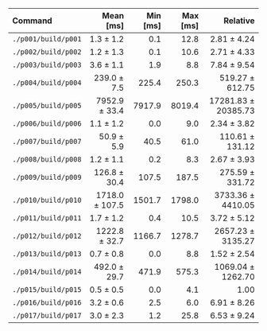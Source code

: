 | Command | Mean [ms] | Min [ms] | Max [ms] | Relative |
|:---|---:|---:|---:|---:|
| `./p001/build/p001` | 1.3 ± 1.2 | 0.1 | 12.8 | 2.81 ± 4.24 |
| `./p002/build/p002` | 1.2 ± 1.3 | 0.1 | 10.6 | 2.71 ± 4.33 |
| `./p003/build/p003` | 3.6 ± 1.1 | 1.9 | 8.8 | 7.84 ± 9.54 |
| `./p004/build/p004` | 239.0 ± 7.5 | 225.4 | 250.3 | 519.27 ± 612.75 |
| `./p005/build/p005` | 7952.9 ± 33.4 | 7917.9 | 8019.4 | 17281.83 ± 20385.73 |
| `./p006/build/p006` | 1.1 ± 1.2 | 0.0 | 9.0 | 2.34 ± 3.82 |
| `./p007/build/p007` | 50.9 ± 5.9 | 40.5 | 61.0 | 110.61 ± 131.12 |
| `./p008/build/p008` | 1.2 ± 1.1 | 0.2 | 8.3 | 2.67 ± 3.93 |
| `./p009/build/p009` | 126.8 ± 30.4 | 107.5 | 187.5 | 275.59 ± 331.72 |
| `./p010/build/p010` | 1718.0 ± 107.5 | 1501.7 | 1798.0 | 3733.36 ± 4410.05 |
| `./p011/build/p011` | 1.7 ± 1.2 | 0.4 | 10.5 | 3.72 ± 5.12 |
| `./p012/build/p012` | 1222.8 ± 32.7 | 1166.7 | 1278.7 | 2657.23 ± 3135.27 |
| `./p013/build/p013` | 0.7 ± 0.8 | 0.0 | 8.8 | 1.52 ± 2.54 |
| `./p014/build/p014` | 492.0 ± 29.7 | 471.9 | 575.3 | 1069.04 ± 1262.70 |
| `./p015/build/p015` | 0.5 ± 0.5 | 0.0 | 4.1 | 1.00 |
| `./p016/build/p016` | 3.2 ± 0.6 | 2.5 | 6.0 | 6.91 ± 8.26 |
| `./p017/build/p017` | 3.0 ± 2.3 | 1.2 | 25.8 | 6.53 ± 9.24 |
